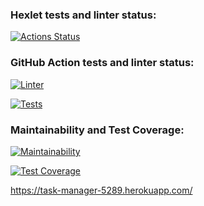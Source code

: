 ### Hexlet tests and linter status:
[![Actions Status](https://github.com/kvazar941/python-project-lvl4/workflows/hexlet-check/badge.svg)](https://github.com/kvazar941/python-project-lvl4/actions)

### GitHub Action tests and linter status:

[![Linter](https://github.com/kvazar941/python-project-lvl4/actions/workflows/workflows_make_lint.yml/badge.svg)](https://github.com/kvazar941/python-project-lvl4/actions/workflows/workflows_make_lint.yml)

[![Tests](https://github.com/kvazar941/python-project-lvl4/actions/workflows/workflows_test_page_loader.yml/badge.svg)](https://github.com/kvazar941/python-project-lvl3/actions/workflows/workflows_test_page_loader.yml)

### Maintainability and Test Coverage:

[![Maintainability](https://api.codeclimate.com/v1/badges/9702519400920c2e84ba/maintainability)](https://codeclimate.com/github/kvazar941/python-project-lvl4/maintainability)

[![Test Coverage](https://api.codeclimate.com/v1/badges/9702519400920c2e84ba/test_coverage)](https://codeclimate.com/github/kvazar941/python-project-lvl4/test_coverage)

https://task-manager-5289.herokuapp.com/
